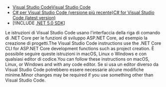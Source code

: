 * [<span data-ttu-id="7a752-101">Visual Studio Code</span><span class="sxs-lookup"><span data-stu-id="7a752-101">Visual Studio Code</span></span>](https://code.visualstudio.com/download)
* [<span data-ttu-id="7a752-102">C# per Visual Studio Code (versione più recente)</span><span class="sxs-lookup"><span data-stu-id="7a752-102">C# for Visual Studio Code (latest version)</span></span>](https://marketplace.visualstudio.com/items?itemName=ms-dotnettools.csharp)
* [!INCLUDE [.NET 5.0 SDK](~/includes/5.0-SDK.md)]

<span data-ttu-id="7a752-103">Le istruzioni di Visual Studio Code usano l'interfaccia della riga di comando di .NET Core per le funzioni di sviluppo ASP.NET Core, ad esempio la creazione di progetti.</span><span class="sxs-lookup"><span data-stu-id="7a752-103">The Visual Studio Code instructions use the .NET Core CLI for ASP.NET Core development functions such as project creation.</span></span> <span data-ttu-id="7a752-104">È possibile seguire queste istruzioni in macOS, Linux o Windows e con qualsiasi editor di codice.</span><span class="sxs-lookup"><span data-stu-id="7a752-104">You can follow these instructions on macOS, Linux, or Windows and with any code editor.</span></span> <span data-ttu-id="7a752-105">Se si usa un editor diverso da Visual Studio Code potrebbero essere necessarie alcune modifiche minime.</span><span class="sxs-lookup"><span data-stu-id="7a752-105">Minor changes may be required if you use something other than Visual Studio Code.</span></span>
